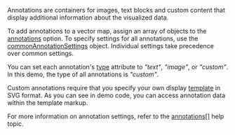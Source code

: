 Annotations are containers for images, text blocks and custom content that display additional information about the visualized data.

To add annotations to a vector map, assign an array of objects to the [annotations](/Documentation/ApiReference/Data_Visualization_Widgets/dxVectorMap/Configuration/annotations/) option. To specify settings for all annotations, use the [commonAnnotationSettings](/Documentation/ApiReference/Data_Visualization_Widgets/dxVectorMap/Configuration/commonAnnotationSettings/) object. Individual settings take precedence over common settings.

You can set each annotation's [type](/Documentation/ApiReference/Data_Visualization_Widgets/dxVectorMap/Configuration/annotations/#type) attribute to *"text"*, *"image"*, or *"custom"*. In this demo, the type of all annotations is *"custom"*.

Custom annotations require that you specify your own display [template](/Documentation/ApiReference/Data_Visualization_Widgets/dxVectorMap/Configuration/annotations/#template) in SVG format. As you can see in demo code, you can access annotation data within the template markup.

For more information on annotation settings, refer to the [annotations[]](/Documentation/ApiReference/Data_Visualization_Widgets/dxVectorMap/Configuration/annotations/) help topic.
